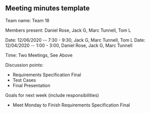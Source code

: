 ## Meeting minutes template

Team name: Team 18

Members present: Daniel Rose, Jack G, Marc Tunnell, Tom L

Date: 12/06/2020 -- 7:30 - 9:30, Jack G, Marc Tunnell, Tom L
Date: 12/04/2020 -- 1:00 - 3:00, Daniel Rose, Jack G, Marc Tunnell

Time: Two Meetings, See Above

Discussion points: 

* Requirements Specification Final
* Test Cases
* Final Presentation


Goals for next week (include responsibilities)

* Meet Monday to Finish Requirements Specification Final